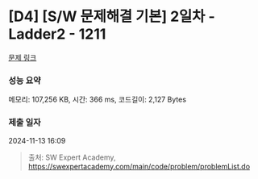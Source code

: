 # [D4] [S/W 문제해결 기본] 2일차 - Ladder2 - 1211 

[문제 링크](https://swexpertacademy.com/main/code/problem/problemDetail.do?contestProbId=AV14BgD6AEECFAYh) 

### 성능 요약

메모리: 107,256 KB, 시간: 366 ms, 코드길이: 2,127 Bytes

### 제출 일자

2024-11-13 16:09



> 출처: SW Expert Academy, https://swexpertacademy.com/main/code/problem/problemList.do